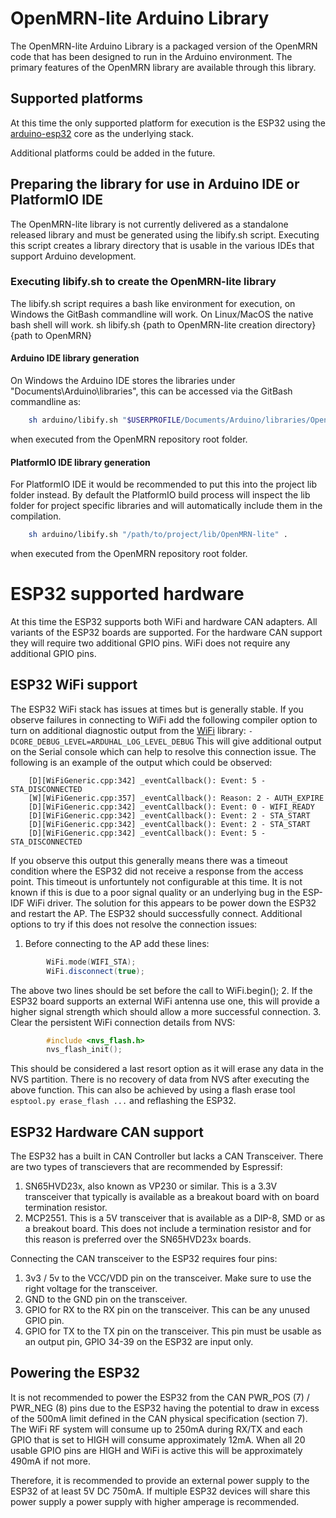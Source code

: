 # OpenMRN-lite Arduino Library
The OpenMRN-lite Arduino Library is a packaged version of the OpenMRN code that
has been designed to run in the Arduino environment. The primary features of the
OpenMRN library are available through this library.

## Supported platforms
At this time the only supported platform for execution is the ESP32 using the
[arduino-esp32](https://github.com/espressif/arduino-esp32) core as the
underlying stack.

Additional platforms could be added in the future.

## Preparing the library for use in Arduino IDE or PlatformIO IDE
The OpenMRN-lite library is not currently delivered as a standalone released
library and must be generated using the libify.sh script. Executing this script
creates a library directory that is usable in the various IDEs that support
Arduino development.

### Executing libify.sh to create the OpenMRN-lite library
The libify.sh script requires a bash like environment for execution, on Windows
the GitBash commandline will work. On Linux/MacOS the native bash shell will
work.
    sh libify.sh {path to OpenMRN-lite creation directory} {path to OpenMRN}

#### Arduino IDE library generation
On Windows the Arduino IDE stores the libraries under
"Documents\Arduino\libraries", this can be accessed via the GitBash commandline
as:
```bash
    sh arduino/libify.sh "$USERPROFILE/Documents/Arduino/libraries/OpenMRN-lite" .
```
when executed from the OpenMRN repository root folder.

#### PlatformIO IDE library generation
For PlatformIO IDE it would be recommended to put this into the project lib
folder instead. By default the PlatformIO build process will inspect the lib
folder for project specific libraries and will automatically include them in
the compilation.
```bash
    sh arduino/libify.sh "/path/to/project/lib/OpenMRN-lite" .
```
when executed from the OpenMRN repository root folder.

# ESP32 supported hardware
At this time the ESP32 supports both WiFi and hardware CAN adapters. All
variants of the ESP32 boards are supported. For the hardware CAN support they
will require two additional GPIO pins. WiFi does not require any additional
GPIO pins.

## ESP32 WiFi support
The ESP32 WiFi stack has issues at times but is generally stable. If you
observe failures in connecting to WiFi add the following compiler option
to turn on additional diagnostic output from the
[WiFi](https://github.com/espressif/arduino-esp32/tree/master/libraries/WiFi)
library:
    `-DCORE_DEBUG_LEVEL=ARDUHAL_LOG_LEVEL_DEBUG`
This will give additional output on the Serial console which can help
to resolve this connection issue. The following is an example of the output
which could be observed:
```
    [D][WiFiGeneric.cpp:342] _eventCallback(): Event: 5 - STA_DISCONNECTED
    [W][WiFiGeneric.cpp:357] _eventCallback(): Reason: 2 - AUTH_EXPIRE
    [D][WiFiGeneric.cpp:342] _eventCallback(): Event: 0 - WIFI_READY
    [D][WiFiGeneric.cpp:342] _eventCallback(): Event: 2 - STA_START
    [D][WiFiGeneric.cpp:342] _eventCallback(): Event: 2 - STA_START
    [D][WiFiGeneric.cpp:342] _eventCallback(): Event: 5 - STA_DISCONNECTED
```

If you observe this output this generally means there was a timeout condition
where the ESP32 did not receive a response from the access point. This timeout
is unfortuntely not configurable at this time. It is not known if this is due
to a poor signal quality or an underlying bug in the ESP-IDF WiFi driver. The
solution for this appears to be power down the ESP32 and restart the AP. The
ESP32 should successfully connect. Additional options to try if this does not
resolve the connection issues:
1. Before connecting to the AP add these lines:
```C++
        WiFi.mode(WIFI_STA);
        WiFi.disconnect(true);
```

The above two lines should be set before the call to WiFi.begin();
2. If the ESP32 board supports an external WiFi antenna use one, this will
provide a higher signal strength which should allow a more successful
connection.
3. Clear the persistent WiFi connection details from NVS:
```C
        #include <nvs_flash.h>
        nvs_flash_init();
```

This should be considered a last resort option as it will erase any data in the
NVS partition. There is no recovery of data from NVS after executing the above
function. This can also be achieved by using a flash erase tool
`esptool.py erase_flash ...` and reflashing the ESP32.

## ESP32 Hardware CAN support
The ESP32 has a built in CAN Controller but lacks a CAN Transceiver. There are
two types of transcievers that are recommended by Espressif:
1. SN65HVD23x, also known as VP230 or similar. This is a 3.3V transceiver that
typically is available as a breakout board with on board termination resistor.
2. MCP2551. This is a 5V transceiver that is available as a DIP-8, SMD or as a
breakout board. This does not include a termination resistor and for this
reason is preferred over the SN65HVD23x boards.

Connecting the CAN transceiver to the ESP32 requires four pins:
1. 3v3 / 5v to the VCC/VDD pin on the transceiver. Make sure to use the right
voltage for the transceiver.
2. GND to the GND pin on the transceiver.
3. GPIO for RX to the RX pin on the transceiver. This can be any unused GPIO
pin.
4. GPIO for TX to the TX pin on the transceiver. This pin must be usable as an
output pin, GPIO 34-39 on the ESP32 are input only.

## Powering the ESP32
It is not recommended to power the ESP32 from the CAN PWR_POS (7) / PWR_NEG (8)
pins due to the ESP32 having the potential to draw in excess of the 500mA limit
defined in the CAN physical specification (section 7). The WiFi RF system will
consume up to 250mA during RX/TX and each GPIO that is set to HIGH will consume
approximately 12mA. When all 20 usable GPIO pins are HIGH and WiFi is active
this will be approximately 490mA if not more.

Therefore, it is recommended to provide an external power supply to the ESP32
of at least 5V DC 750mA. If multiple ESP32 devices will share this power supply
a power supply with higher amperage is recommended.
